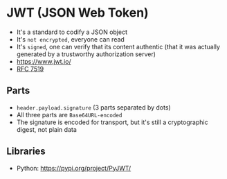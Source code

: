 # JWT (JSON Web Token)

- It's a standard to codify a JSON object
- It's `not encrypted`, everyone can read
- It's `signed`, one can verify that its content authentic (that it was actually generated by a trustworthy authorization server)
- <https://www.jwt.io/>
- [RFC 7519](https://datatracker.ietf.org/doc/html/rfc7519)

## Parts

- `header.payload.signature` (3 parts separated by dots)
- All three parts are `Base64URL-encoded`
- The signature is encoded for transport, but it's still a cryptographic digest, not plain data

## Libraries

- Python: <https://pypi.org/project/PyJWT/>
